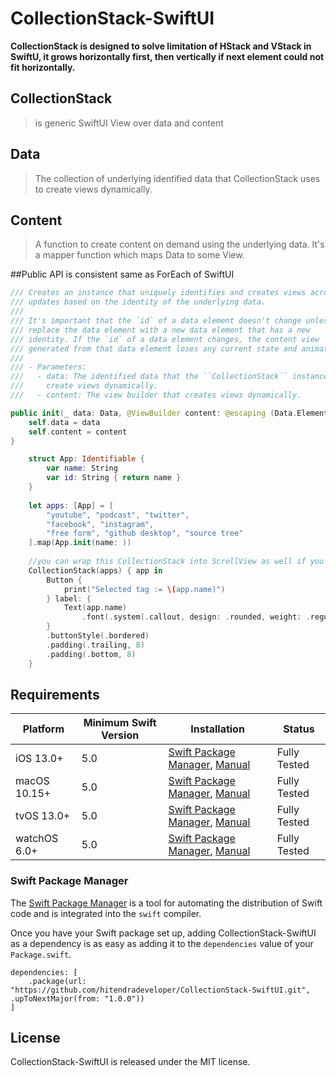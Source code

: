 # CollectionStack-SwiftUI

**CollectionStack is designed to solve limitation of HStack and VStack in SwiftU, it grows horizontally first, then vertically if next element could not fit horizontally.** 

## CollectionStack
> is generic SwiftUI View over data and content

## Data
> The collection of underlying identified data that CollectionStack uses to create views dynamically.

## Content
> A function to create content on demand using the underlying data. It's a mapper function which maps Data to some View.

##Public API is consistent same as ForEach of SwiftUI
```swift
/// Creates an instance that uniquely identifies and creates views across
/// updates based on the identity of the underlying data.
///
/// It's important that the `id` of a data element doesn't change unless you
/// replace the data element with a new data element that has a new
/// identity. If the `id` of a data element changes, the content view
/// generated from that data element loses any current state and animations.
///
/// - Parameters:
///   - data: The identified data that the ``CollectionStack`` instance uses to
///     create views dynamically.
///   - content: The view builder that creates views dynamically.

public init(_ data: Data, @ViewBuilder content: @escaping (Data.Element) -> Content) {
	self.data = data
	self.content = content
}
```


```swift
	struct App: Identifiable {
		var name: String
		var id: String { return name }
	}
	
	let apps: [App] = [
		"youtube", "podcast", "twitter",
		"facebook", "instagram",
		"free form", "github desktop", "source tree"
	].map(App.init(name: ))
					
	//you can wrap this CollectionStack into ScrollView as well if you want scrolling				
	CollectionStack(apps) { app in
		Button {
			print("Selected tag := \(app.name)")
		} label: {
			Text(app.name)
				.font(.system(.callout, design: .rounded, weight: .regular))
		}
		.buttonStyle(.bordered)
		.padding(.trailing, 8)
		.padding(.bottom, 8)
	}
```

## Requirements

| Platform | Minimum Swift Version | Installation | Status |
| --- | --- | --- | --- |
| iOS 13.0+ | 5.0 | [Swift Package Manager](#swift-package-manager), [Manual](#manually) | Fully Tested |
| macOS 10.15+ | 5.0 | [Swift Package Manager](#swift-package-manager), [Manual](#manually) | Fully Tested |
| tvOS 13.0+ | 5.0 | [Swift Package Manager](#swift-package-manager), [Manual](#manually) | Fully Tested |
| watchOS 6.0+ | 5.0 | [Swift Package Manager](#swift-package-manager), [Manual](#manually) | Fully Tested |

### Swift Package Manager

The  [Swift Package Manager](https://swift.org/package-manager/)  is a tool for automating the distribution of Swift code and is integrated into the  `swift`  compiler.

Once you have your Swift package set up, adding CollectionStack-SwiftUI as a dependency is as easy as adding it to the  `dependencies`  value of your  `Package.swift`.

```
dependencies: [
    .package(url: "https://github.com/hitendradeveloper/CollectionStack-SwiftUI.git", .upToNextMajor(from: "1.0.0"))
]
```

## License

CollectionStack-SwiftUI is released under the MIT license.
